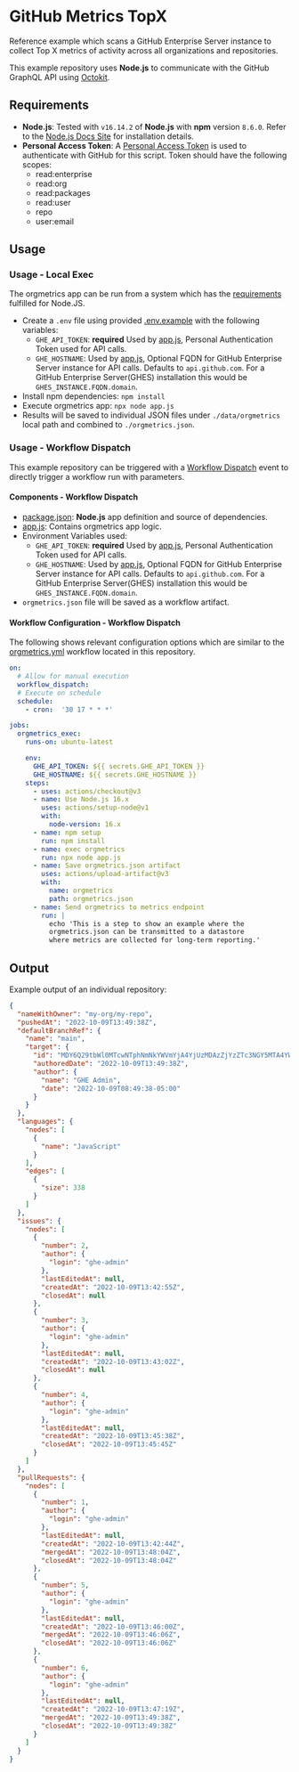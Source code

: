 # GitHub Metrics TopX

Reference example which scans a GitHub Enterprise Server instance to collect Top X metrics of activity across all organizations and repositories.

This example repository uses **Node.js** to communicate with the GitHub GraphQL API using [Octokit](https://github.com/octokit).

## Requirements

- **Node.js**: Tested with `v16.14.2` of **Node.js** with **npm** version `8.6.0`.  Refer to the [Node.js Docs Site](https://nodejs.org/en/) for installation details.
- **Personal Access Token**: A [Personal Access Token](https://docs.github.com/en/authentication/keeping-your-account-and-data-secure/creating-a-personal-access-token) is used to authenticate with GitHub for this script.  Token should have the following scopes:
  - read:enterprise
  - read:org
  - read:packages
  - read:user
  - repo
  - user:email

## Usage

### Usage - Local Exec

The orgmetrics app can be run from a system which has the [requirements](#requirements) fulfilled for Node.JS.

- Create a `.env` file using provided [.env.example](.env.example) with the following variables:
  - `GHE_API_TOKEN`: **required** Used by [app.js](./app.js), Personal Authentication Token used for API calls.
  - `GHE_HOSTNAME`: Used by [app.js](./app.js), Optional FQDN for GitHub Enterprise Server instance for API calls.  Defaults to `api.github.com`.  For a GitHub Enterprise Server(GHES) installation this would be `GHES_INSTANCE.FQDN.domain`.
- Install npm dependencies:
  `npm install`
- Execute orgmetrics app:
  `npx node app.js`
- Results will be saved to individual JSON files under `./data/orgmetrics` local path and combined to `./orgmetrics.json`.

### Usage - Workflow Dispatch

This example repository can be triggered with a [Workflow Dispatch](https://docs.github.com/en/actions/using-workflows/events-that-trigger-workflows#workflow_dispatch) event to directly trigger a workflow run with parameters.

#### Components - Workflow Dispatch

- [package.json](./package.json): **Node.js** app definition and source of dependencies.
- [app.js](./app.js): Contains orgmetrics app logic.
- Environment Variables used:
  - `GHE_API_TOKEN`: **required** Used by [app.js](./app.js), Personal Authentication Token used for API calls.
  - `GHE_HOSTNAME`: Used by [app.js](./app.js), Optional FQDN for GitHub Enterprise Server instance for API calls.  Defaults to `api.github.com`.  For a GitHub Enterprise Server(GHES) installation this would be `GHES_INSTANCE.FQDN.domain`.
- `orgmetrics.json` file will be saved as a workflow artifact.

#### Workflow Configuration - Workflow Dispatch

The following shows relevant configuration options which are similar to the [orgmetrics.yml](.github/workflows/orgmetrics.yml) workflow located in this repository.

```yaml
on:
  # Allow for manual execution
  workflow_dispatch:
  # Execute on schedule
  schedule:
    - cron:  '30 17 * * *'

jobs:
  orgmetrics_exec:
    runs-on: ubuntu-latest

    env:
      GHE_API_TOKEN: ${{ secrets.GHE_API_TOKEN }}
      GHE_HOSTNAME: ${{ secrets.GHE_HOSTNAME }}
    steps:
      - uses: actions/checkout@v3
      - name: Use Node.js 16.x
        uses: actions/setup-node@v1
        with:
          node-version: 16.x
      - name: npm setup
        run: npm install
      - name: exec orgmetrics
        run: npx node app.js
      - name: Save orgmetrics.json artifact
        uses: actions/upload-artifact@v3
        with:
          name: orgmetrics
          path: orgmetrics.json
      - name: Send orgmetrics to metrics endpoint
        run: |
          echo 'This is a step to show an example where the
          orgmetrics.json can be transmitted to a datastore
          where metrics are collected for long-term reporting.'

```

## Output

Example output of an individual repository:

```json
{
  "nameWithOwner": "my-org/my-repo",
  "pushedAt": "2022-10-09T13:49:38Z",
  "defaultBranchRef": {
    "name": "main",
    "target": {
      "id": "MDY6Q29tbWl0MTcwNTphNmNkYWVmYjA4YjUzMDAzZjYzZTc3NGY5MTA4YWY5ODE5YWZlZmNh",
      "authoredDate": "2022-10-09T13:49:38Z",
      "author": {
        "name": "GHE Admin",
        "date": "2022-10-09T08:49:38-05:00"
      }
    }
  },
  "languages": {
    "nodes": [
      {
        "name": "JavaScript"
      }
    ],
    "edges": [
      {
        "size": 338
      }
    ]
  },
  "issues": {
    "nodes": [
      {
        "number": 2,
        "author": {
          "login": "ghe-admin"
        },
        "lastEditedAt": null,
        "createdAt": "2022-10-09T13:42:55Z",
        "closedAt": null
      },
      {
        "number": 3,
        "author": {
          "login": "ghe-admin"
        },
        "lastEditedAt": null,
        "createdAt": "2022-10-09T13:43:02Z",
        "closedAt": null
      },
      {
        "number": 4,
        "author": {
          "login": "ghe-admin"
        },
        "lastEditedAt": null,
        "createdAt": "2022-10-09T13:45:38Z",
        "closedAt": "2022-10-09T13:45:45Z"
      }
    ]
  },
  "pullRequests": {
    "nodes": [
      {
        "number": 1,
        "author": {
          "login": "ghe-admin"
        },
        "lastEditedAt": null,
        "createdAt": "2022-10-09T13:42:44Z",
        "mergedAt": "2022-10-09T13:48:04Z",
        "closedAt": "2022-10-09T13:48:04Z"
      },
      {
        "number": 5,
        "author": {
          "login": "ghe-admin"
        },
        "lastEditedAt": null,
        "createdAt": "2022-10-09T13:46:00Z",
        "mergedAt": "2022-10-09T13:46:06Z",
        "closedAt": "2022-10-09T13:46:06Z"
      },
      {
        "number": 6,
        "author": {
          "login": "ghe-admin"
        },
        "lastEditedAt": null,
        "createdAt": "2022-10-09T13:47:19Z",
        "mergedAt": "2022-10-09T13:49:38Z",
        "closedAt": "2022-10-09T13:49:38Z"
      }
    ]
  }
}
```
